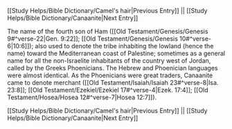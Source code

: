 [[Study Helps/Bible Dictionary/Camel's hair|Previous Entry]]  ||  [[Study Helps/Bible Dictionary/Canaanite|Next Entry]]

 The name of the fourth son of Ham ([[Old Testament/Genesis/Genesis 9#^verse-22|Gen. 9:22]]; [[Old Testament/Genesis/Genesis 10#^verse-6|10:6]]); also used to denote the tribe inhabiting the lowland (hence the name) toward the Mediterranean coast of Palestine; sometimes as a general name for all the non-Israelite inhabitants of the country west of Jordan, called by the Greeks Phoenicians. The Hebrew and Phoenician languages were almost identical. As the Phoenicians were great traders, Canaanite came to denote merchant ([[Old Testament/Isaiah/Isaiah 23#^verse-8|Isa. 23:8]]; [[Old Testament/Ezekiel/Ezekiel 17#^verse-4|Ezek. 17:4]]; [[Old Testament/Hosea/Hosea 12#^verse-7|Hosea 12:7]]).

[[Study Helps/Bible Dictionary/Camel's hair|Previous Entry]]  ||  [[Study Helps/Bible Dictionary/Canaanite|Next Entry]]